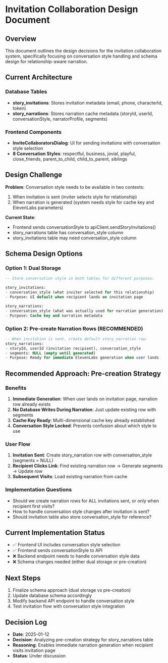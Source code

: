# Invitation Collaboration Design Document

## Overview
This document outlines the design decisions for the invitation collaboration system, specifically focusing on conversation style handling and schema design for relationship-aware narration.

## Current Architecture

### Database Tables
- **story_invitations**: Stores invitation metadata (email, phone, characterId, token)
- **story_narrations**: Stores narration cache metadata (storyId, userId, conversationStyle, narratorProfile, segments)

### Frontend Components
- **InviteCollaboratorsDialog**: UI for sending invitations with conversation style selection
- **8 Conversation Styles**: respectful, business, jovial, playful, close_friends, parent_to_child, child_to_parent, siblings

## Design Challenge
**Problem**: Conversation style needs to be available in two contexts:
1. When invitation is sent (inviter selects style for relationship)
2. When narration is generated (system needs style for cache key and ElevenLabs parameters)

**Current State**: 
- Frontend sends conversationStyle to apiClient.sendStoryInvitations()
- story_narrations table has conversation_style column
- story_invitations table may need conversation_style column

## Schema Design Options

### Option 1: Dual Storage
```sql
-- Store conversation style in both tables for different purposes:

story_invitations:
- conversation_style (what inviter selected for this relationship)
- Purpose: UI default when recipient lands on invitation page

story_narrations: 
- conversation_style (what was actually used for narration generation)
- Purpose: Cache key and narration metadata
```

### Option 2: Pre-create Narration Rows (RECOMMENDED)
```sql
-- When invitation is sent, create default story_narration row:
story_narrations:
- storyId, userId (invitation recipient), conversation_style
- segments: NULL (empty until generated)
- Purpose: Ready for immediate ElevenLabs generation when user lands
```

## Recommended Approach: Pre-creation Strategy

### Benefits
1. **Immediate Generation**: When user lands on invitation page, narration row already exists
2. **No Database Writes During Narration**: Just update existing row with segments
3. **Cache Key Ready**: Multi-dimensional cache key already established
4. **Conversation Style Locked**: Prevents confusion about which style to use

### User Flow
1. **Invitation Sent**: Create story_narration row with conversation_style (segments = NULL)
2. **Recipient Clicks Link**: Find existing narration row → Generate segments → Update row
3. **Subsequent Visits**: Load existing narration from cache

### Implementation Questions
- Should we create narration rows for ALL invitations sent, or only when recipient first visits?
- How to handle conversation style changes after invitation is sent?
- Should invitation table also store conversation_style for reference?

## Current Implementation Status
- ✅ Frontend UI includes conversation style selection
- ✅ Frontend sends conversationStyle to API
- ❌ Backend endpoint needs to handle conversation style data
- ❌ Schema changes needed (either dual storage or pre-creation)

## Next Steps
1. Finalize schema approach (dual storage vs pre-creation)
2. Update database schema accordingly
3. Modify backend API endpoint to handle conversation style
4. Test invitation flow with conversation style integration

## Decision Log
- **Date**: 2025-01-12
- **Decision**: Analyzing pre-creation strategy for story_narrations table
- **Reasoning**: Enables immediate narration generation when recipient visits invitation page
- **Status**: Under discussion